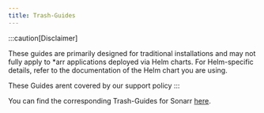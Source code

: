 ```yaml
---
title: Trash-Guides
---
```


:::caution[Disclaimer]

These guides are primarily designed for traditional installations and may not fully apply to *arr applications deployed via Helm charts.
For Helm-specific details, refer to the documentation of the Helm chart you are using.

These Guides arent covered by our support policy
:::

You can find the corresponding Trash-Guides for Sonarr [here](https://trash-guides.info/Sonarr/).
